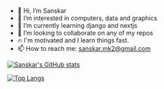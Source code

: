 - 👋 Hi, I’m Sanskar
- 👀 I’m interested in computers, data and graphics
- 🌱 I’m currently learning django and nextjs 
- 💞️ I’m looking to collaborate on any of my repos
- 🔥 I'm motivated and I learn things fast.
- 📫 How to reach me: sanskar.mk2@gmail.com

[![Sanskar's GitHub stats](https://github-readme-stats.vercel.app/api?username=sanskar-mk2&count_private=true&include_all_commits=true&theme=dracula&show_icons=true&custom_title=Sanskar's%20GitHub%20Stats)](https://github.com/sanskar-mk2/)

[![Top Langs](https://github-readme-stats.vercel.app/api/top-langs/?username=sanskar-mk2&count_private=true&include_all_commits=true&theme=dracula)](https://github.com/sanskar-mk2/)


<!---
sanskar-mk2/sanskar-mk2 is a ✨ special ✨ repository because its `README.md` (this file) appears on your GitHub profile.
You can click the Preview link to take a look at your changes.
--->
<!---
What should a portfolio contain?
ABOUT ME - summary, eye catching
projects polished
bigger fonts
--->
